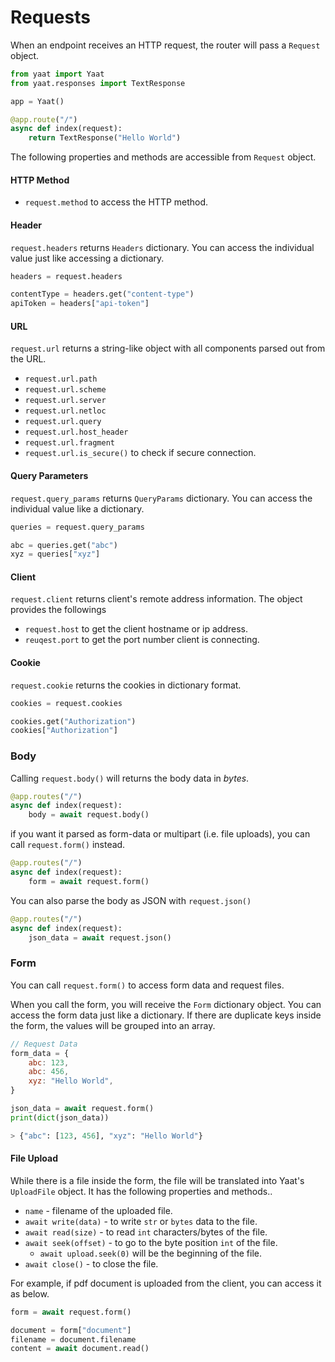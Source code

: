 # Requests

When an endpoint receives an HTTP request, the router will pass a `Request` object.

```python
from yaat import Yaat
from yaat.responses import TextResponse

app = Yaat()

@app.route("/")
async def index(request):
    return TextResponse("Hello World")
```

The following properties and methods are accessible from `Request` object.

#### HTTP Method

- `request.method` to access the HTTP method.

#### Header

`request.headers` returns `Headers` dictionary. You can access the individual value just like accessing
a dictionary.

```python
headers = request.headers

contentType = headers.get("content-type")
apiToken = headers["api-token"]
```

#### URL

`request.url` returns a string-like object with all components parsed out from the URL.

- `request.url.path`
- `request.url.scheme`
- `request.url.server`
- `request.url.netloc`
- `request.url.query`
- `request.url.host_header`
- `request.url.fragment`
- `request.url.is_secure()` to check if secure connection.

#### Query Parameters

`request.query_params` returns `QueryParams` dictionary. You can access the individual value like a dictionary.

```python
queries = request.query_params

abc = queries.get("abc")
xyz = queries["xyz"]
```

#### Client

`request.client` returns client's remote address information. The object provides the followings

- `request.host` to get the client hostname or ip address.
- `reuqest.port` to get the port number client is connecting.

#### Cookie

`request.cookie` returns the cookies in dictionary format.

```python
cookies = request.cookies

cookies.get("Authorization")
cookies["Authorization"]
```

### Body

Calling `request.body()` will returns the body data in *bytes*.

```python
@app.routes("/")
async def index(request):
    body = await request.body()
```

if you want it parsed as form-data or multipart (i.e. file uploads), you can call `request.form()` instead.

```python
@app.routes("/")
async def index(request):
    form = await request.form()
```

You can also parse the body as JSON with `request.json()`

```python
@app.routes("/")
async def index(request):
    json_data = await request.json()
```

### Form

You can call `request.form()` to access form data and request files.

When you call the form, you will receive the `Form` dictionary object. You can access the form data just like a dictionary.
If there are duplicate keys inside the form, the values will be grouped into an array.

```javascript
// Request Data
form_data = {
    abc: 123,
    abc: 456,
    xyz: "Hello World",
}
```

```python
json_data = await request.form()
print(dict(json_data))

> {"abc": [123, 456], "xyz": "Hello World"}
```

#### File Upload

While there is a file inside the form, the file will be translated into Yaat's `UploadFile` object. It has the following properties and methods..

- `name` - filename of the uploaded file.
- `await write(data)` - to write `str` or `bytes` data to the file.
- `await read(size)` - to read `int` characters/bytes of the file.
- `await seek(offset)` - to go to the byte position `int` of the file.
    - `await upload.seek(0)` will be the beginning of the file.
- `await close()` - to close the file.

For example, if pdf document is uploaded from the client, you can access it as below.

```python
form = await request.form()

document = form["document"]
filename = document.filename
content = await document.read()
```

